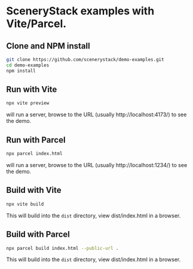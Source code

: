 SceneryStack examples with Vite/Parcel.
================

## Clone and NPM install

```sh
git clone https://github.com/scenerystack/demo-examples.git
cd demo-examples
npm install
```

## Run with Vite

```sh
npx vite preview
```

will run a server, browse to the URL (usually http://localhost:4173/) to see the demo.

## Run with Parcel

```sh
npx parcel index.html
```

will run a server, browse to the URL (usually http://localhost:1234/) to see the demo.

## Build with Vite

```sh
npx vite build
```

This will build into the `dist` directory, view dist/index.html in a browser.

## Build with Parcel

```sh
npx parcel build index.html --public-url .
```

This will build into the `dist` directory, view dist/index.html in a browser.